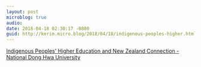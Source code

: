 ```yaml
---
layout: post
microblog: true
audio: 
date: 2018-04-18 02:30:17 -0800
guid: http://kerim.micro.blog/2018/04/18/indigenous-peoples-higher.html
---
```

[Indigenous Peoples' Higher Education and New Zealand Connection - National Dong Hwa University](http://www.ndhu.edu.tw/files/14-1000-125515,r2390-1.php?Lang=EN)
